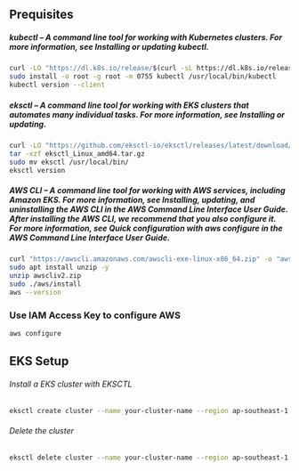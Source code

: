 
## Prequisites

##### kubectl – A command line tool for working with Kubernetes clusters. For more information, see Installing or updating kubectl.

```sh
curl -LO "https://dl.k8s.io/release/$(curl -sL https://dl.k8s.io/release/stable.txt)/bin/linux/amd64/kubectl"
sudo install -o root -g root -m 0755 kubectl /usr/local/bin/kubectl
kubectl version --client
```

##### eksctl – A command line tool for working with EKS clusters that automates many individual tasks. For more information, see Installing or updating.

```sh
curl -LO "https://github.com/eksctl-io/eksctl/releases/latest/download/eksctl_Linux_amd64.tar.gz"
tar -xzf eksctl_Linux_amd64.tar.gz
sudo mv eksctl /usr/local/bin/
eksctl version
```
##### AWS CLI – A command line tool for working with AWS services, including Amazon EKS. For more information, see Installing, updating, and uninstalling the AWS CLI in the AWS Command Line Interface User Guide. After installing the AWS CLI, we recommend that you also configure it. For more information, see Quick configuration with aws configure in the AWS Command Line Interface User Guide.

```sh
curl "https://awscli.amazonaws.com/awscli-exe-linux-x86_64.zip" -o "awscliv2.zip"
sudo apt install unzip -y
unzip awscliv2.zip
sudo ./aws/install
aws --version
```

### Use IAM Access Key to configure AWS
```sh
aws configure
```

## EKS Setup

###### Install a EKS cluster with EKSCTL

```sh
eksctl create cluster --name your-cluster-name --region ap-southeast-1 
```
###### Delete the cluster

```sh
eksctl delete cluster --name your-cluster-name --region ap-southeast-1 
```
